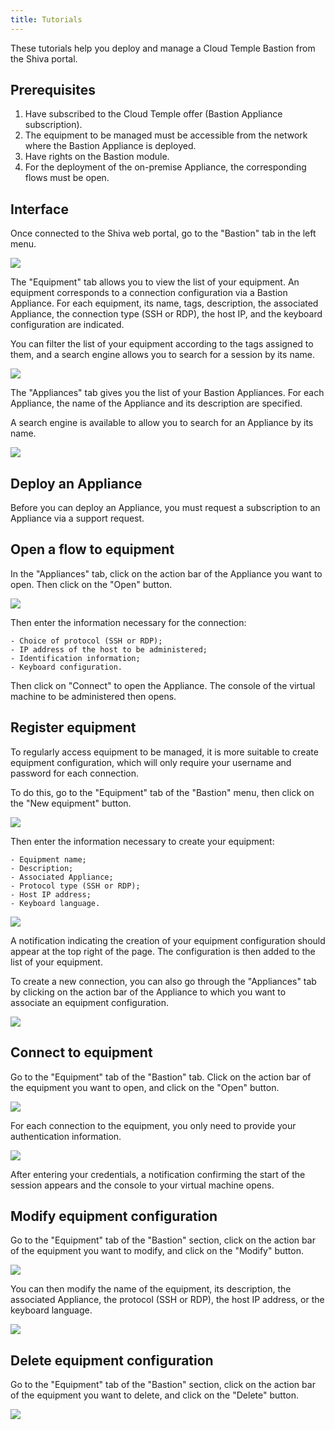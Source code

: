 ```yaml
---
title: Tutorials
---
```


These tutorials help you deploy and manage a Cloud Temple Bastion from the Shiva portal.


## Prerequisites

1. Have subscribed to the Cloud Temple offer (Bastion Appliance subscription).
2. The equipment to be managed must be accessible from the network where the Bastion Appliance is deployed.
3. Have rights on the Bastion module.
4. For the deployment of the on-premise Appliance, the corresponding flows must be open.

## Interface

Once connected to the Shiva web portal, go to the "Bastion" tab in the left menu.

![](images/sessions.png)

The "Equipment" tab allows you to view the list of your equipment. An equipment corresponds to a connection configuration via a Bastion Appliance. For each equipment, its name, tags, description, the associated Appliance, the connection type (SSH or RDP), the host IP, and the keyboard configuration are indicated.

You can filter the list of your equipment according to the tags assigned to them, and a search engine allows you to search for a session by its name.

![](images/sessions2.png)

The "Appliances" tab gives you the list of your Bastion Appliances. For each Appliance, the name of the Appliance and its description are specified.

A search engine is available to allow you to search for an Appliance by its name.

![](images/appliances.png)

## Deploy an Appliance

Before you can deploy an Appliance, you must request a subscription to an Appliance via a support request.

## Open a flow to equipment

In the "Appliances" tab, click on the action bar of the Appliance you want to open. Then click on the "Open" button.

![](images/ouvrir_appliance.png)

Then enter the information necessary for the connection:

    - Choice of protocol (SSH or RDP);
    - IP address of the host to be administered;
    - Identification information;
    - Keyboard configuration.

Then click on "Connect" to open the Appliance. The console of the virtual machine to be administered then opens.

## Register equipment

To regularly access equipment to be managed, it is more suitable to create equipment configuration, which will only require your username and password for each connection.

To do this, go to the "Equipment" tab of the "Bastion" menu, then click on the "New equipment" button.

![](images/creer_session.png)

Then enter the information necessary to create your equipment:

    - Equipment name;
    - Description;
    - Associated Appliance;
    - Protocol type (SSH or RDP);
    - Host IP address;
    - Keyboard language.

![](images/creer_session2.png)

A notification indicating the creation of your equipment configuration should appear at the top right of the page. The configuration is then added to the list of your equipment.

To create a new connection, you can also go through the "Appliances" tab by clicking on the action bar of the Appliance to which you want to associate an equipment configuration.

![](images/creer_session3.png)

## Connect to equipment

Go to the "Equipment" tab of the "Bastion" tab. Click on the action bar of the equipment you want to open, and click on the "Open" button.

![](images/ouvrir_session.png)

For each connection to the equipment, you only need to provide your authentication information.

![](images/ouvrir_session2.png)

After entering your credentials, a notification confirming the start of the session appears and the console to your virtual machine opens.

## Modify equipment configuration

Go to the "Equipment" tab of the "Bastion" section, click on the action bar of the equipment you want to modify, and click on the "Modify" button.

![](images/modifier_session.png)

You can then modify the name of the equipment, its description, the associated Appliance, the protocol (SSH or RDP), the host IP address, or the keyboard language.

![](images/modifier_session2.png)

## Delete equipment configuration

Go to the "Equipment" tab of the "Bastion" section, click on the action bar of the equipment you want to delete, and click on the "Delete" button.

![](images/supprimer_session.png)